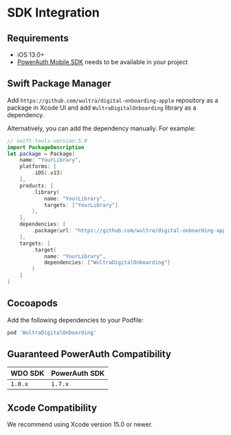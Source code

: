 # SDK Integration

## Requirements

- iOS 13.0+
- [PowerAuth Mobile SDK](https://github.com/wultra/powerauth-mobile-sdk) needs to be available in your project

## Swift Package Manager

Add `https://github.com/wultra/digital-onboarding-apple` repository as a package in Xcode UI and add `WultraDigitalOnboarding` library as a dependency.

Alternatively, you can add the dependency manually. For example:

```swift
// swift-tools-version:5.9
import PackageDescription
let package = Package(
    name: "YourLibrary",
    platforms: [
        .iOS(.v13)
    ],
    products: [
        .library(
            name: "YourLibrary",
            targets: ["YourLibrary"]
        ),
    ],
    dependencies: [
        .package(url: "https://github.com/wultra/digital-onboarding-apple.git", .from("1.0.0"))
    ],
    targets: [
        .target(
            name: "YourLibrary",
            dependencies: ["WultraDigitalOnboarding"]
        )
    ]
)
```

## Cocoapods

Add the following dependencies to your Podfile:

```rb
pod 'WultraDigitalOnboarding'
```

## Guaranteed PowerAuth Compatibility

| WDO SDK | PowerAuth SDK |  
|---|---|
| `1.0.x` | `1.7.x` |
## Xcode Compatibility

We recommend using Xcode version 15.0 or newer.
